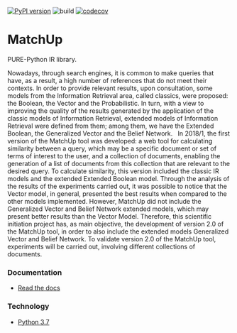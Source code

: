 [![PyPI version](https://badge.fury.io/py/matchup-ir.svg)](https://badge.fury.io/py/matchup-ir)
![build](https://github.com/marcosfpr/match_up_lib/workflows/build/badge.svg)
[![codecov](https://codecov.io/gh/marcosfpr/match_up_lib/branch/master/graph/badge.svg)](https://codecov.io/gh/marcosfpr/match_up_lib)

# MatchUp

PURE-Python IR library.

Nowadays, through search engines, it is common to make queries that have, as a result, a high number of references that do not meet their contexts. In order to provide relevant results, upon consultation, some models from the Information Retrieval area, called classics, were proposed: the Boolean, the Vector and the Probabilistic. In turn, with a view to improving the quality of the results generated by the application of the classic models of Information Retrieval, extended models of Information Retrieval were defined from them; among them, we have the Extended Boolean, the Generalized Vector and the Belief Network.
 
In 2018/1, the first version of the MatchUp tool was developed: a web tool for calculating similarity between a query, which may be a specific document or set of terms of interest to the user, and a collection of documents, enabling the generation of a list of documents from this collection that are relevant to the desired query. To calculate similarity, this version included the classic IR models and the extended Extended Boolean model. Through the analysis of the results of the experiments carried out, it was possible to notice that the Vector model, in general, presented the best results when compared to the other models implemented. However, MatchUp did not include the Generalized Vector and Belief Network extended models, which may present better results than the Vector Model. Therefore, this scientific initiation project has, as main objective, the development of version 2.0 of the MatchUp tool, in order to also include the extended models Generalized Vector and Belief Network. To validate version 2.0 of the MatchUp tool, experiments will be carried out, involving different collections of documents.
 
### Documentation
* [Read the docs](https://match-up-lib.readthedocs.io/en/latest/)

### Technology
* [Python 3.7](https://www.python.org/)




